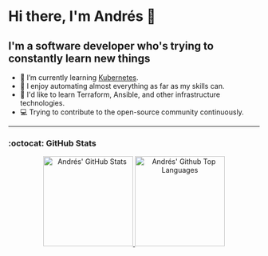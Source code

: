 # Hi there, I'm Andrés 👋

## I'm a software developer who's trying to constantly learn new things

- 🌱 I’m currently learning [Kubernetes](https://kubernetes.io/).
- 🤖 I enjoy automating almost everything as far as my skills can.
- 🤔 I'd like to learn Terraform, Ansible, and other infrastructure technologies.
- 💻 Trying to contribute to the open-source community continuously.

---

### :octocat: GitHub Stats

<div align="center">
  <a href="https://github.com/afgalvan#user-62343874-pinned-items-reorder-form">
    <img alt="Andrés' GitHub Stats" height="180rem" src="https://github-readme-stats.vercel.app/api?username=afgalvan&count_private=true&show_icons=true&include_all_commits=true&hide_border=true&title_color=ffff&icon_color=58a6ff&text_color=c9d1d9&bg_color=0d1117" />
  </a>
  <a href="https://github.com/afgalvan?tab=repositories&type=source">
    <img alt= "Andrés' Github Top Languages" height="180rem" src="https://github-readme-stats.vercel.app/api/top-langs/?username=afgalvan&layout=compact&hide_border=true&title_color=ffff&icon_color=58a6ff&text_color=c9d1d9&bg_color=0d1117&langs_count=6" />
  </a>
</div>
